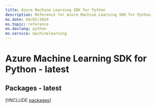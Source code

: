 ```yaml
---
title: Azure Machine Learning SDK for Python
description: Reference for Azure Machine Learning SDK for Python
ms.date: 04/02/2024
ms.topic: reference
ms.devlang: python
ms.service: machinelearning
---
```

# Azure Machine Learning SDK for Python - latest
## Packages - latest
[!INCLUDE [packages](machine-learning-index.md)]